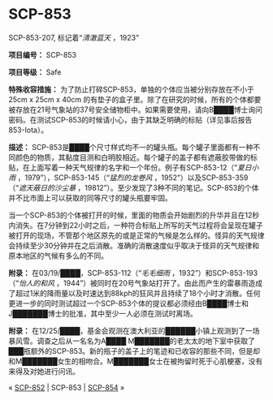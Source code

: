 # SCP-853
                        




SCP-853-207, 标记着“*清澈蓝天* ，1923”



**项目编号：** SCP-853

**项目等级：** Safe

**特殊收容措施：** 为了防止打碎SCP-853，单独的个体应当被分别存放在不小于25cm x 25cm x 40cm 的有垫子的盒子里。除了在研究的时候，所有的个体都要被存放在21号气象站的37号安全储物柜中。如果需要使用，请向B████博士询问密码。在测试SCP-853的时候请小心，由于其缺乏明确的标贴（详见事后报告853-Iota）。

**描述：** SCP-853是████个尺寸样式均不一的罐头瓶。每个罐子里面都有一种不同颜色的物质，其黏度目测和白明胶相近。每个罐子的盖子都有遮蔽胶带做的标贴，在上面写着一种天气规律的名字和一个年份。例子有SCP-853-12（“*夏日小雨* ，1979”），SCP-853-145（“*猛烈的龙卷风* ，1952”）以及SCP-853-359（“*遮天蔽日的沙尘暴* ，19812”）。至少发现了3种不同的笔记。SCP-853的个体并不比市面上可以获取的同等尺寸的罐头瓶要牢固。

当一个SCP-853的个体被打开的时候，里面的物质会开始剧烈的升华并且在12秒内消失。在7分钟到22小时之后，一种符合标贴上所写的天气过程将会呈现在罐子被打开的现场，不管那个地区原先的或是正常的气候是怎么样的。怪异的天气规律会持续至少30分钟并在之后消散。准确的消散速度似乎取决于怪异的天气规律和原本地区的气候有多么的不同。

**附录：** 在03/19/████，SCP-853-112（“*毛毛细雨* ，1932”）和SCP-853-193（“*怡人的和风* ，1944”）被同时在20号气象站打开了。由此而产生的雷暴雨造成了超过1米的降雨量以及时速达到88kph的狂风并且持续了18个小时才消散。任何更进一步的同时测试超过一个SCP-853个体的提议都必须经由B████博士和J███████博士的批准，其中至少一人必须在测试时离场。

**附录：** 在12/25/████，基金会观测在澳大利亚的██████小镇上观测到了一场暴风雪。调查之后从一名名为A████ M███████的老太太的地下室中获取了███瓶额外的SCP-853。新的瓶子的盖子上的笔迹和已收容的那些不同，但是却和M███████女生的相吻合。M███████女士在被拘留时死于心肌梗塞，没有来得及对她进行问讯。



« [SCP-852](/scp-852) | SCP-853 | [SCP-854](/scp-854) »





                    